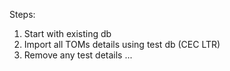 Steps:
1. Start with existing db
2. Import all TOMs details using test db (CEC LTR)
3. Remove any test details
...